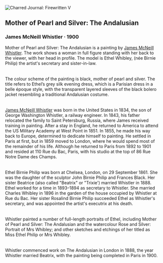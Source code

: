 <div class="artwork-of-the-day">
  <div class="container">
    <div class="img-wrapper">
      <img
        src="https://uploads4.wikiart.org/images/james-mcneill-whistler/mother-of-pearl-and-silver-the-andalusian-1890.jpg!Large.jpg"
        alt="Charred Journal: Firewritten V" />
    </div>
    <div class="artwork-detail">
      <div class="artwork-origin"> 
        <h2 class="artwork-name">Mother of Pearl and Silver: The Andalusian</h2>
        <h3 class="artist">
          James McNeill Whistler
                    ·  1900
        </h3>
      </div>
      <p class="description">
        <span class="artwork-description-text ng-binding" ng-bind-html="viewModel.ArtworkOfTheDay.Description | unsafe">Mother of Pearl and Silver: The Andalusian is a painting by <a target="_blank" href="/en/james-mcneill-whistler">James McNeill Whistler</a>. The work shows a woman in full figure standing with her back to the viewer, with her head in profile. The model is Ethel Whibley, (née Birnie Philip) the artist's secretary and sister-in-law.<br>
<br>
<br>The colour scheme of the painting is black, mother of pearl and silver. The title refers to Ethel’s grey silk evening dress, which is a Parisian dress in a belle époque style, with the transparent layered sleeves of the black bolero jacket resembling a traditional Andalusian costume.<br>
<br>
<br><a target="_blank" href="/en/james-mcneill-whistler">James McNeill Whistler</a> was born in the United States in 1834, the son of George Washington Whistler, a railway engineer. In 1843, his father relocated the family to Saint Petersburg, Russia, where James received training in painting. After a stay in England, he returned to America to attend the US Military Academy at West Point in 1851. In 1855, he made his way back to Europe, determined to dedicate himself to painting. He settled in Paris at first, but in 1859 moved to London, where he would spend most of the remainder of his life. Although he returned to Paris from 1892 to 1901 and resided at 110 Rue du Bac, Paris, with his studio at the top of 86 Rue Notre Dame des Champs.<br>
<br>
<br>Ethel Birnie Philip was born at Chelsea, London, on 29 September 1861. She was the daughter of the sculptor John Birnie Philip and Frances Black. Her sister Beatrice (also called "Beatrix" or "Trixie') married Whistler in 1888. Ethel worked for a time in 1893–1894 as secretary to Whistler. She married Charles Whibley in 1896 in the garden of the house occupied by Whistler at Rue du Bac. Her sister Rosalind Birnie Philip succeeded Ethel as Whistler's secretary, and was appointed the artist's executrix at his death.<br>
<br>
<br>Whistler painted a number of full-length portraits of Ethel, including Mother of Pearl and Silver: The Andalusian and the watercolour Rose and Silver: Portrait of Mrs Whibley; and other sketches and etchings of her titled as Miss Ethel Philip or Mrs Whibley.<br>
<br>
<br>Whistler commenced work on The Andalusian in London in 1888, the year Whistler married Beatrix, with the painting being completed in Paris in 1900.<br></span>
                        <div class="text-shadow-container" ng-show="showShadow" style=""></div>
      </p>
    </div>
  </div>

</div>
